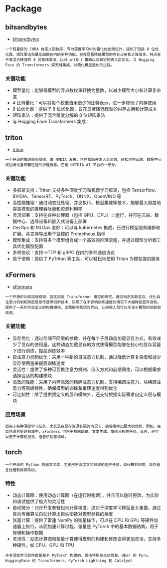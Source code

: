 # Package

## bitsandbytes

- [bitsandbytes](https://github.com/bitsandbytes-foundation/bitsandbytes)

`
一个轻量级的 CUDA 自定义函数库，专为深度学习中的量化优化而设计。提供了包括 8 位优化器、矩阵乘法和量化函数在内的多种功能，旨在显著降低模型的内存占用和计算成本。特点在于其混合精度的 8 位矩阵乘法、LLM.int8() 推断以及稳定的嵌入层优化。与 Hugging Face 的 Transformers 库无缝集成，以简化模型量化的过程。
`

### 关键功能

- 模型量化：能够将模型的浮点数权重转换为整数，以减少模型大小和计算复杂度
- 4 比特量化：可以将每个权重值用更少的比特表示，进一步降低了内存使用
- 8 位优化器：提供了 8 位优化器，旨在显著降低模型的内存占用和计算成本
- 矩阵乘法：提供了混合精度分解的 8 位矩阵乘法
- 与 Hugging Face Transformers 集成：

## triton

- [triton](https://developer.nvidia.com/triton-inference-server)

`
一个开源的推理服务框架，由 NVDIA 发布，旨在帮助开发人员高效、轻松地在云端、数据中心或边缘设备部署性能的推理服务。它是 NVIDIA AI 平台的一部分。
`

### 关键功能

- 多框架支持：Triton 支持多种深度学习和机器学习框架，包括 Tensorflow、BVIDIA、TensorRT、PyTorch、ONNX、OpenVINO 等
- 高性能推理：通过动态批处理、并发执行、模型集成等技术，能够最大限度地提高模型的推理吞吐量和资源利用率
- 灵活部署：支持在各种处理器（包括 GPU、CPU）上运行，并可在云端、数据中心、边缘设备和嵌入式设备上部署
- DevOps 和 MLOps 友好：可以与 kubernetes 集成，已进行模型服务编排和扩展，并支持导出用于监控的 Prometheus 指标
- 模型集成：支持将多个模型组合成一个高效的推理流程，并通过模型分析器工具优化模型配置
- 多种协议：支持 HTTP 和 gRPC 在内的多种通信协议
- 易于使用：提供了 PyTriton 等工具，可以轻松地使用 Triton 为模型提供服务

## xFormers

- [xFormers](https://github.com/facebookresearch/xformers)

`
一个开源的训练加速框架，旨在加速 Transformer 模型的研究。通过动态加载显存、优化自注意力机制和跨层信息传递等创新技术，实现了在不影响训练速度的情况下大幅降低显存消耗。提供了一系列可自定义的构建模块，无需编写繁琐的代码，让研究人员可以专注于模型的创新和改进。
`

### 关键功能

- 显存优化：通过存储不同层的参数，并在每个子层动态加载显存方式，有效减少了显存的使用量。这种动态加载显存的方式使得模型能够在较小的显存容量下进行训练，提高训练效率
- 自注意力机制优化：采用一种新的自注意力机制，通过降低计算复杂度和减少显存使用量来提高训练速度
- 灵活性：提供了多种可互换注意力机制、嵌入方式和前馈网络，可以根据需求选择合适的构建模块
- 高效的性能：采用了内存高效的精确注意力机制，支持稀疏注意力、块稀疏注意力等高级特性，确保模型的训练和推理速度得到优化
- 可定制性：除了提供预定义的层和模块外，还支持根据实际需求自定义层与模块

### 应用场景

`
适用于各种深度学习任务，尤其是在显存资源有限的情况下，能够发挥出更大的优势。例如，在自然语言处理领域中，xFormers 可用于机器翻译、文本生成、情感分析等任务。此外，还可以用于计算机视觉、语音识别等领域。
`

## torch

`
一个开源的 Python 机器学习库，主要用于深度学习领域的各种任务，如计算机视觉、自然语言处理和推荐系统。
`

### 特性

- 动态计算图：使用动态计算图（在运行时构建），并且可以随时更改，为实验和调试提供了极大的灵活性
- 自动微分：允许开发者轻松地计算梯度，这对于深度学习模型至关重要。通过反向传播算法自动计算出损失函数对模型参数的梯度
- 张量计算：提供了雷速 NumPy 的张量操作，可以在 CPU 和 GPU 等硬件加速器上执行，从而加速计算过程。张量是 PyTorch 中的基本数据结构，用于存储和操作数据
- 灵活性：动态计算图和张量计算使得模型的构建和修改变得更加灵活，支持多种硬件，如 CPU、GPU 和 TPU

`
许多深度学习软件都是基于 PyTorch 构建的，包括特斯拉自动驾驶、Uber 的 Pyro、HuggingFace 的 Transformers、PyTorch Lightning 和 Catalyst
`


